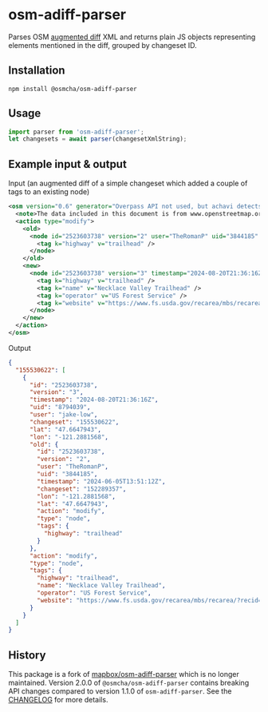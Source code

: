 # osm-adiff-parser

Parses OSM [augmented diff](https://wiki.openstreetmap.org/wiki/Overpass_API/Augmented_Diffs) XML and returns plain JS objects representing elements mentioned in the diff, grouped by changeset ID.

## Installation

```
npm install @osmcha/osm-adiff-parser
```

## Usage

```js
import parser from 'osm-adiff-parser';
let changesets = await parser(changesetXmlString);
```

## Example input & output

Input (an augmented diff of a simple changeset which added a couple of tags to an existing node)
```xml
<osm version="0.6" generator="Overpass API not used, but achavi detects it at the start of string; OSMExpress/python/examples/augmented_diff.py">
  <note>The data included in this document is from www.openstreetmap.org. The data is made available under ODbL.</note>
  <action type="modify">
    <old>
      <node id="2523603738" version="2" user="TheRomanP" uid="3844185" timestamp="2024-06-05T13:51:12Z" changeset="152289357" lon="-121.2881568" lat="47.6647943">
        <tag k="highway" v="trailhead" />
      </node>
    </old>
    <new>
      <node id="2523603738" version="3" timestamp="2024-08-20T21:36:16Z" uid="8794039" user="jake-low" changeset="155530622" lat="47.6647943" lon="-121.2881568">
        <tag k="highway" v="trailhead" />
        <tag k="name" v="Necklace Valley Trailhead" />
        <tag k="operator" v="US Forest Service" />
        <tag k="website" v="https://www.fs.usda.gov/recarea/mbs/recarea/?recid=80228" />
      </node>
    </new>
  </action>
</osm>
```

Output
```json
{
  "155530622": [
    {
      "id": "2523603738",
      "version": "3",
      "timestamp": "2024-08-20T21:36:16Z",
      "uid": "8794039",
      "user": "jake-low",
      "changeset": "155530622",
      "lat": "47.6647943",
      "lon": "-121.2881568",
      "old": {
        "id": "2523603738",
        "version": "2",
        "user": "TheRomanP",
        "uid": "3844185",
        "timestamp": "2024-06-05T13:51:12Z",
        "changeset": "152289357",
        "lon": "-121.2881568",
        "lat": "47.6647943",
        "action": "modify",
        "type": "node",
        "tags": {
          "highway": "trailhead"
        }
      },
      "action": "modify",
      "type": "node",
      "tags": {
        "highway": "trailhead",
        "name": "Necklace Valley Trailhead",
        "operator": "US Forest Service",
        "website": "https://www.fs.usda.gov/recarea/mbs/recarea/?recid=80228"
      }
    }
  ]
}
```

## History

This package is a fork of [mapbox/osm-adiff-parser](https://github.com/mapbox/osm-adiff-parser/) which is no longer maintained. Version 2.0.0 of `@osmcha/osm-adiff-parser` contains breaking API changes compared to version 1.1.0 of `osm-adiff-parser`. See the [CHANGELOG] for more details.

[CHANGELOG]: ./CHANGELOG.md
